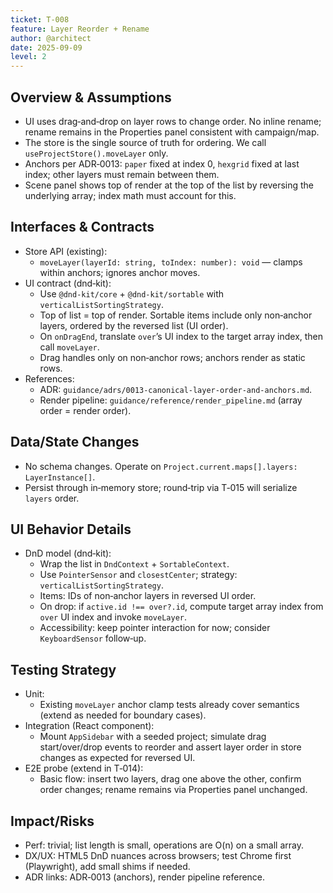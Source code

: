 ```yaml
---
ticket: T-008
feature: Layer Reorder + Rename
author: @architect
date: 2025-09-09
level: 2
---
```


## Overview & Assumptions

- UI uses drag‑and‑drop on layer rows to change order. No inline rename; rename remains in the Properties panel consistent with campaign/map.
- The store is the single source of truth for ordering. We call `useProjectStore().moveLayer` only.
- Anchors per ADR‑0013: `paper` fixed at index 0, `hexgrid` fixed at last index; other layers must remain between them.
- Scene panel shows top of render at the top of the list by reversing the underlying array; index math must account for this.

## Interfaces & Contracts

- Store API (existing):
  - `moveLayer(layerId: string, toIndex: number): void` — clamps within anchors; ignores anchor moves.
- UI contract (dnd‑kit):
  - Use `@dnd-kit/core` + `@dnd-kit/sortable` with `verticalListSortingStrategy`.
  - Top of list = top of render. Sortable items include only non‑anchor layers, ordered by the reversed list (UI order).
  - On `onDragEnd`, translate `over`’s UI index to the target array index, then call `moveLayer`.
  - Drag handles only on non‑anchor rows; anchors render as static rows.
- References:
  - ADR: `guidance/adrs/0013-canonical-layer-order-and-anchors.md`.
  - Render pipeline: `guidance/reference/render_pipeline.md` (array order = render order).

## Data/State Changes

- No schema changes. Operate on `Project.current.maps[].layers: LayerInstance[]`.
- Persist through in‑memory store; round‑trip via T‑015 will serialize `layers` order.

## UI Behavior Details

- DnD model (dnd‑kit):
  - Wrap the list in `DndContext` + `SortableContext`.
  - Use `PointerSensor` and `closestCenter`; strategy: `verticalListSortingStrategy`.
  - Items: IDs of non‑anchor layers in reversed UI order.
  - On drop: if `active.id !== over?.id`, compute target array index from `over` UI index and invoke `moveLayer`.
  - Accessibility: keep pointer interaction for now; consider `KeyboardSensor` follow‑up.

## Testing Strategy

- Unit:
  - Existing `moveLayer` anchor clamp tests already cover semantics (extend as needed for boundary cases).
- Integration (React component):
  - Mount `AppSidebar` with a seeded project; simulate drag start/over/drop events to reorder and assert layer order in store changes as expected for reversed UI.
- E2E probe (extend in T‑014):
  - Basic flow: insert two layers, drag one above the other, confirm order changes; rename remains via Properties panel unchanged.

## Impact/Risks

- Perf: trivial; list length is small, operations are O(n) on a small array.
- DX/UX: HTML5 DnD nuances across browsers; test Chrome first (Playwright), add small shims if needed.
- ADR links: ADR‑0013 (anchors), render pipeline reference.
